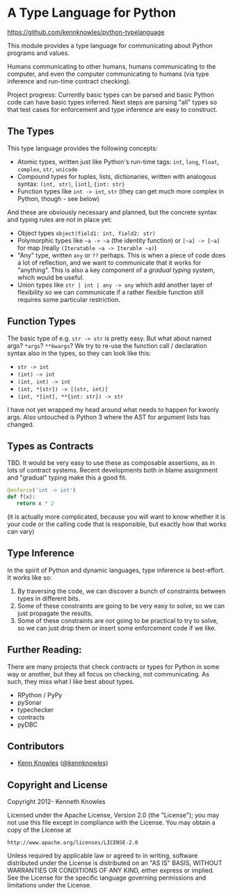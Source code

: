A Type Language for Python
==========================

https://github.com/kennknowles/python-typelanguage

This module provides a type language for communicating about Python programs and values. 

Humans communicating to other humans, humans communicating to the computer, and even the computer
communicating to humans (via type inference and run-time contract checking).

Project progress: Currently basic types can be parsed and basic Python code can have basic types
inferred. Next steps are parsing "all" types so that test cases for enforcement and type
inference are easy to construct.


The Types
---------

This type language provides the following concepts:

 * Atomic types, written just like Python's run-time tags: `int`, `long`, `float`, `complex`, `str`, `unicode`
 * Compound types for tuples, lists, dictionaries, written with analogous syntax: `(int, str)`,  `[int]`, `{int: str}`
 * Function types like `int -> int`, `str` (they can get much more complex in Python, though - see below)
 
And these are obviously necessary and planned, but the concrete syntax and typing rules are not in place yet:

 * Object types `object(field1: int, field2: str) `
 * Polymorphic types like `~a -> ~a` (the identity function) or `[~a] -> [~a]` for map (really `(Iteratable ~a -> Iterable ~a)`)
 * "Any" type, written `any` or `??` perhaps. This is when a piece of code does a lot of reflection, and we want to communicate that it works for "anything".
   This is also a key component of a _gradual typing_ system, which would be useful.
 * Union types like `str | int | any -> any` which add another layer of flexibility so we can communicate if a rather flexible function
   still requires some particular restriction.

Function Types
--------------

The basic type of e.g. `str -> str` is pretty easy. But what about named args? `*args`? `**kwargs`?
We try to re-use the function call / declaration syntax also in the types, so they can look like this:

 * `str -> int`
 * `(int) -> int`
 * `(int, int) -> int`
 * `(int, *[str]) -> [(str, int)]`
 * `(int, *[int], **{int: str}) -> str`

I have not yet wrapped my head around what needs to happen for kwonly args. Also untouched
is Python 3 where the AST for argument lists has changed.


Types as Contracts
------------------

TBD. It would be very easy to use these as composable assertions, as in
lots of contract systems. Recent developments both in blame assignment
and "gradual" typing make this a good fit.

```python
@enforce('int -> int')
def f(x):
   return x * 2
```

(it is actually more complicated, because you will want to know whether
it is your code or the calling code that is responsible, but exactly
how that works can vary)

Type Inference
--------------

In the spirit of Python and dynamic languages, type inference is best-effort. It works like so:

1. By traversing the code, we can discover a bunch of constraints between types in
   different bits.
2. Some of these constraints are going to be very easy to solve, so we can just
   propagate the results.
3. Some of these constraints are not going to be practical to try to solve, so we
   can just drop them or insert some enforcement code if we like.

Further Reading:
----------------

There are many projects that check contracts or types for Python in some way or
another, but they all focus on checking, not communicating. As such, they miss what
I like best about types.

 * RPython / PyPy
 * pySonar
 * typechecker
 * contracts
 * pyDBC


Contributors
------------

 * [Kenn Knowles](https://github.com/kennknowles) ([@kennknowles](https://twitter.com/KennKnowles))


Copyright and License
---------------------

Copyright 2012- Kenneth Knowles

Licensed under the Apache License, Version 2.0 (the "License");
you may not use this file except in compliance with the License.
You may obtain a copy of the License at

    http://www.apache.org/licenses/LICENSE-2.0

Unless required by applicable law or agreed to in writing, software
distributed under the License is distributed on an "AS IS" BASIS,
WITHOUT WARRANTIES OR CONDITIONS OF ANY KIND, either express or implied.
See the License for the specific language governing permissions and
limitations under the License.
